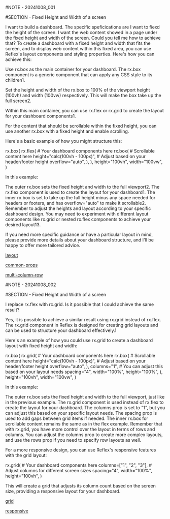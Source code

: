 
#NOTE - 20241008_001

#SECTION - Fixed Height and Width of a screen

I want to build a dashboard.
The specific speficications are I want to fiexd the height of the screen.
I want the web content showed in a page under the fixed height and width of the screen.
Could you tell me how to achieve that?
To create a dashboard with a fixed height and width that fits the screen, and to display web content within this fixed area, you can use Reflex's layout components and styling properties. Here's how you can achieve this:

Use rx.box as the main container for your dashboard. The rx.box component is a generic component that can apply any CSS style to its children1.

Set the height and width of the rx.box to 100% of the viewport height (100vh) and width (100vw) respectively. This will make the box take up the full screen2.

Within this main container, you can use rx.flex or rx.grid to create the layout for your dashboard components1.

For the content that should be scrollable within the fixed height, you can use another rx.box with a fixed height and enable scrolling.

Here's a basic example of how you might structure this:

rx.box(
    rx.flex(
        # Your dashboard components here
        rx.box(
            # Scrollable content here
            height="calc(100vh - 100px)",  # Adjust based on your header/footer height
            overflow="auto",
        ),
    ),
    height="100vh",
    width="100vw",
)

In this example:

The outer rx.box sets the fixed height and width to the full viewport2.
The rx.flex component is used to create the layout for your dashboard1.
The inner rx.box is set to take up the full height minus any space needed for headers or footers, and has overflow="auto" to make it scrollable2.
Remember to adjust the heights and layout according to your specific dashboard design. You may need to experiment with different layout components like rx.grid or nested rx.flex components to achieve your desired layout13.

If you need more specific guidance or have a particular layout in mind, please provide more details about your dashboard structure, and I'll be happy to offer more tailored advice.


[layout](https://reflex.dev/docs/styling/layout/)

[common-props](https://reflex.dev/docs/styling/common-props/)

[multi-column-row](https://reflex.dev/docs/recipes/content/multi-column-row/)



#NOTE - 20241008_002

#SECTION - Fixed Height and Width of a screen

I replace rx.flex with rc.grid.
Is it possible that I could achieve the same result?

Yes, it is possible to achieve a similar result using rx.grid instead of rx.flex. The rx.grid component in Reflex is designed for creating grid layouts and can be used to structure your dashboard effectively.1

Here's an example of how you could use rx.grid to create a dashboard layout with fixed height and width:

rx.box(
    rx.grid(
        # Your dashboard components here
        rx.box(
            # Scrollable content here
            height="calc(100vh - 100px)",  # Adjust based on your header/footer height
            overflow="auto",
        ),
        columns="1",  # You can adjust this based on your layout needs
        spacing="4",
        width="100%",
        height="100%",
    ),
    height="100vh",
    width="100vw",
)

In this example:

The outer rx.box sets the fixed height and width to the full viewport, just like in the previous example.
The rx.grid component is used instead of rx.flex to create the layout for your dashboard.
The columns prop is set to "1", but you can adjust this based on your specific layout needs.
The spacing prop is used to add gaps between grid items if needed.
The inner rx.box for scrollable content remains the same as in the flex example.
Remember that with rx.grid, you have more control over the layout in terms of rows and columns. You can adjust the columns prop to create more complex layouts, and use the rows prop if you need to specify row layouts as well.

For a more responsive design, you can use Reflex's responsive features with the grid layout:

rx.grid(
    # Your dashboard components here
    columns=["1", "2", "3"],  # Adjust columns for different screen sizes
    spacing="4",
    width="100%",
    height="100vh",
)

This will create a grid that adjusts its column count based on the screen size, providing a responsive layout for your dashboard.

[grid](https://reflex.dev/docs/library/layout/grid/)

[responsive](https://reflex.dev/docs/styling/responsive/)

